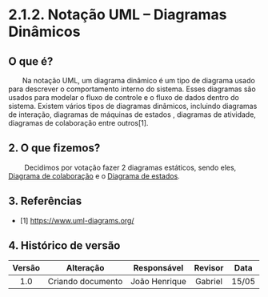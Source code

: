 # 2.1.2. Notação UML – Diagramas Dinâmicos

## O que é?
&emsp;&emsp;Na notação UML, um diagrama dinâmico é um tipo de diagrama usado para descrever o comportamento interno do sistema. Esses diagramas são usados para modelar o fluxo de controle e o fluxo de dados dentro do sistema. Existem vários tipos de diagramas dinâmicos, incluindo diagramas de interação, diagramas de máquinas de estados , diagramas de atividade, diagramas de colaboração entre outros[1].

## 2. O que fizemos?
&emsp;&emsp; Decidimos por votação fazer 2 diagramas estáticos, sendo eles, [Diagrama de colaboração](docs/Modelagem/Dinamicos/colaboracao.md) e o [Diagrama de estados](docs/Modelagem/Dinamicos/estados.md).

## 3. Referências
- [1] https://www.uml-diagrams.org/

## 4. Histórico de versão 
| Versão |              Alteração               |  Responsável  | Revisor | Data  |
| :----: | :----------------------------------: | :-----------: | :-----: | :---: |
|  1.0   | Criando documento | João Henrique | Gabriel  | 15/05 |

